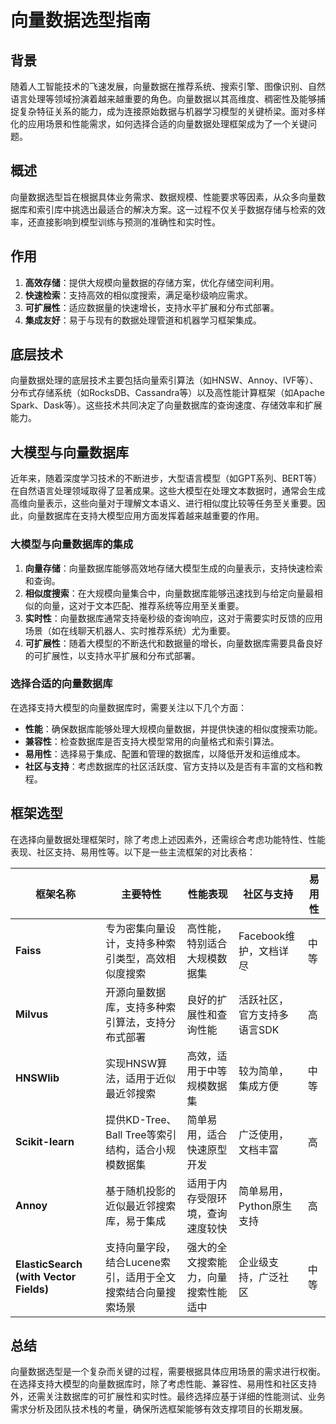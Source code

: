 # 向量数据选型指南

## 背景

随着人工智能技术的飞速发展，向量数据在推荐系统、搜索引擎、图像识别、自然语言处理等领域扮演着越来越重要的角色。向量数据以其高维度、稠密性及能够捕捉复杂特征关系的能力，成为连接原始数据与机器学习模型的关键桥梁。面对多样化的应用场景和性能需求，如何选择合适的向量数据处理框架成为了一个关键问题。

## 概述

向量数据选型旨在根据具体业务需求、数据规模、性能要求等因素，从众多向量数据库和索引库中挑选出最适合的解决方案。这一过程不仅关乎数据存储与检索的效率，还直接影响到模型训练与预测的准确性和实时性。

## 作用

1. **高效存储**：提供大规模向量数据的存储方案，优化存储空间利用。
2. **快速检索**：支持高效的相似度搜索，满足毫秒级响应需求。
3. **可扩展性**：适应数据量的快速增长，支持水平扩展和分布式部署。
4. **集成友好**：易于与现有的数据处理管道和机器学习框架集成。

## 底层技术

向量数据处理的底层技术主要包括向量索引算法（如HNSW、Annoy、IVF等）、分布式存储系统（如RocksDB、Cassandra等）以及高性能计算框架（如Apache Spark、Dask等）。这些技术共同决定了向量数据库的查询速度、存储效率和扩展能力。

## 大模型与向量数据库

近年来，随着深度学习技术的不断进步，大型语言模型（如GPT系列、BERT等）在自然语言处理领域取得了显著成果。这些大模型在处理文本数据时，通常会生成高维向量表示，这些向量对于理解文本语义、进行相似度比较等任务至关重要。因此，向量数据库在支持大模型应用方面发挥着越来越重要的作用。

### 大模型与向量数据库的集成

1. **向量存储**：向量数据库能够高效地存储大模型生成的向量表示，支持快速检索和查询。
2. **相似度搜索**：在大规模向量集合中，向量数据库能够迅速找到与给定向量最相似的向量，这对于文本匹配、推荐系统等应用至关重要。
3. **实时性**：向量数据库通常支持毫秒级的查询响应，这对于需要实时反馈的应用场景（如在线聊天机器人、实时推荐系统）尤为重要。
4. **可扩展性**：随着大模型的不断迭代和数据量的增长，向量数据库需要具备良好的可扩展性，以支持水平扩展和分布式部署。

### 选择合适的向量数据库

在选择支持大模型的向量数据库时，需要关注以下几个方面：

- **性能**：确保数据库能够处理大规模向量数据，并提供快速的相似度搜索功能。
- **兼容性**：检查数据库是否支持大模型常用的向量格式和索引算法。
- **易用性**：选择易于集成、配置和管理的数据库，以降低开发和运维成本。
- **社区与支持**：考虑数据库的社区活跃度、官方支持以及是否有丰富的文档和教程。

## 框架选型

在选择向量数据处理框架时，除了考虑上述因素外，还需综合考虑功能特性、性能表现、社区支持、易用性等。以下是一些主流框架的对比表格：



| 框架名称                               | 主要特性                                                     | 性能表现                             | 社区与支持                  | 易用性 |
| -------------------------------------- | ------------------------------------------------------------ | ------------------------------------ | --------------------------- | ------ |
| **Faiss**                              | 专为密集向量设计，支持多种索引类型，高效相似度搜索           | 高性能，特别适合大规模数据集         | Facebook维护，文档详尽      | 中等   |
| **Milvus**                             | 开源向量数据库，支持多种索引算法，支持分布式部署             | 良好的扩展性和查询性能               | 活跃社区，官方支持多语言SDK | 高     |
| **HNSWlib**                            | 实现HNSW算法，适用于近似最近邻搜索                           | 高效，适用于中等规模数据集           | 较为简单，集成方便          | 中等   |
| **Scikit-learn**                       | 提供KD-Tree、Ball Tree等索引结构，适合小规模数据集           | 简单易用，适合快速原型开发           | 广泛使用，文档丰富          | 高     |
| **Annoy**                              | 基于随机投影的近似最近邻搜索库，易于集成                     | 适用于内存受限环境，查询速度较快     | 简单易用，Python原生支持    | 高     |
| **ElasticSearch (with Vector Fields)** | 支持向量字段，结合Lucene索引，适用于全文搜索结合向量搜索场景 | 强大的全文搜索能力，向量搜索性能适中 | 企业级支持，广泛社区        | 中等   |



## 总结

向量数据选型是一个复杂而关键的过程，需要根据具体应用场景的需求进行权衡。在选择支持大模型的向量数据库时，除了考虑性能、兼容性、易用性和社区支持外，还需关注数据库的可扩展性和实时性。最终选择应基于详细的性能测试、业务需求分析及团队技术栈的考量，确保所选框架能够有效支撑项目的长期发展。